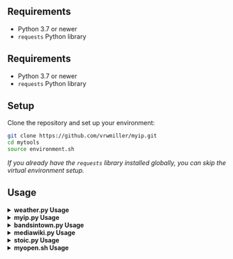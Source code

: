 ## Requirements
- Python 3.7 or newer
- `requests` Python library
## Requirements
- Python 3.7 or newer
- `requests` Python library

## Setup

Clone the repository and set up your environment:

```sh
git clone https://github.com/vrwmiller/myip.git
cd mytools
source environment.sh
```

*If you already have the `requests` library installed globally, you can skip the virtual environment setup.*

## Usage

<details>
  <summary><strong>weather.py Usage</strong></summary>

  Get a forecast, current conditions, or list nearby stations by coordinates or city/state:

  ```sh
  # By coordinates
  python weather.py --lat 40.7128 --lon -74.0060           # Get forecast
  python weather.py --station KJFK                         # Get current conditions
  python weather.py --lat 40.7128 --lon -74.0060 --list-stations   # List stations near location

  # By city and state
  python weather.py --city "New York" --state NY           # Get forecast for New York, NY
  python weather.py --city "New York" --state NY --list-stations   # List stations near New York, NY
  ```
</details>

<details>
  <summary><strong>myip.py Usage</strong></summary>

  ```sh
  python myip.py
  ```
  Output:
  ```text
  MyIP.com: fd00::1 (United States, US)
  ipify IPv4: 192.168.1.1
  ipify IPv6: fd00::1
  ```
</details>

<details>
  <summary><strong>bandsintown.py Usage</strong></summary>

  ```sh
  python bandsintown.py --app_id bandsintown@gmail.com --artist "tool"
  ```
  Output:
  ```text
  Artist Info:
  { ...artist info JSON... }

  Upcoming Events:
  [{ ...event JSON... }, ...]
  ```
</details>

<details>
  <summary><strong>mediawiki.py Usage</strong></summary>

  ```sh
  python mediawiki.py --search "Python programming" --limit 2
  python mediawiki.py --pageid 23862
  ```
  Output:
  ```text
  Title: Python (programming language)
  PageID: 23862
  Snippet: ...

  <page content>
  ```
</details>

<details>
  <summary><strong>stoic.py Usage</strong></summary>

  ```sh
  python stoic.py
  ```
  Output:
  ```text
  "Waste no more time arguing what a good man should be. Be one."
  -- Marcus Aurelius
  ```
</details>

<details>
  <summary><strong>myopen.sh Usage</strong></summary>

  ```sh
  myopen Calculator
  myopen Safari
  ```
  Note: Some system apps (like Calculator) may be restricted by macOS and may not allow multiple instances due to security constraints. This script checks both `/Applications` and `/System/Applications` for the app executable.
</details>
